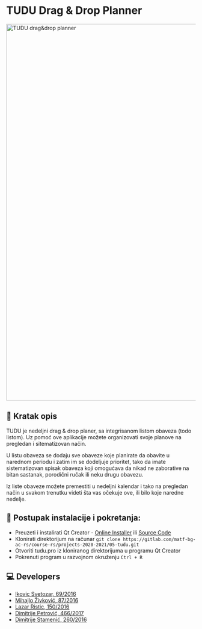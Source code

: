 # TUDU Drag & Drop Planner
<img src="https://gitlab.com/matf-bg-ac-rs/course-rs/projects-2020-2021/05-tudu/-/raw/master/tudu/resources/readme/tudu_hero_image_m.png"
alt="TUDU drag&drop planner" width="1000"/>

## :memo: Kratak opis
TUDU je nedeljni drag & drop planer, sa integrisanom listom obaveza (todo listom). Uz pomoć ove aplikacije možete organizovati svoje planove na pregledan  i sitematizovan način.

U listu obaveza se dodaju sve obaveze koje planirate da obavite u narednom periodu i zatim im se dodeljuje prioritet, tako da imate sistematizovan spisak obaveza koji omogućava da nikad ne zaborative na bitan sastanak, porodični ručak ili neku drugu obavezu.

Iz liste obaveze možete premestiti u nedeljni kalendar i tako na pregledan način u svakom trenutku videti šta vas očekuje ove, ili bilo koje naredne nedelje.

## :wrench: Postupak instalacije i pokretanja:
* Preuzeti i instalirati Qt Creator - [Online Installer](https://www.qt.io/download-qt-installer) ili [Source Code](https://www.qt.io/download-open-source)
* Klonirati direktorijum na računar
``` git clone https://gitlab.com/matf-bg-ac-rs/course-rs/projects-2020-2021/05-tudu.git ```
* Otvoriti tudu.pro iz kloniranog direktorijuma u programu Qt Creator
* Pokrenuti program u razvojnom okruženju
``` Ctrl + R ```

## :computer: Developers

- [Ikovic Svetozar, 69/2016](https://gitlab.com/toswe)
- [Mihajlo Živković, 87/2016](https://gitlab.com/mi16087)
- [Lazar Ristic, 150/2016](https://gitlab.com/lristic)
- [Dimitrije Petrović, 466/2017](https://gitlab.com/mitokv)
- [Dimitrije Stamenić, 260/2016](https://gitlab.com/stamd)
